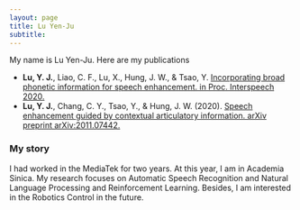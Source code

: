 ```yaml
---
layout: page
title: Lu Yen-Ju
subtitle: 
---
```


My name is Lu Yen-Ju. Here are my publications

- **Lu, Y. J.**, Liao, C. F., Lu, X., Hung, J. W., & Tsao, Y. 
  [Incorporating broad phonetic information for speech enhancement. in Proc. Interspeech 2020.](https://arxiv.org/abs/2008.07618)
- **Lu, Y. J.**, Chang, C. Y., Tsao, Y., & Hung, J. W. (2020). 
  [Speech enhancement guided by contextual articulatory information. arXiv preprint arXiv:2011.07442.](https://arxiv.org/abs/2011.07442)



### My story

I had worked in the MediaTek for two years. At this year, I am in Academia Sinica. My research focuses on Automatic Speech Recognition and Natural Language Processing and Reinforcement Learning. Besides, I am interested in the Robotics Control in the future.
